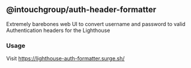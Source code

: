 ## @intouchgroup/auth-header-formatter

Extremely barebones web UI to convert username and password to valid Authentication headers for the Lighthouse

### Usage

Visit https://lighthouse-auth-formatter.surge.sh/